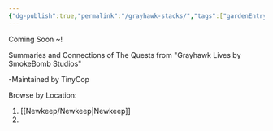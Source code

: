 ```yaml
---
{"dg-publish":true,"permalink":"/grayhawk-stacks/","tags":["gardenEntry"],"updated":"2025-03-25T04:56:56.730+05:30"}
---
```


Coming Soon ~!

Summaries and Connections of The Quests from "Grayhawk Lives by SmokeBomb Studios"


-Maintained by TinyCop

Browse by Location:
1. [[Newkeep/Newkeep\|Newkeep]] 
2. 